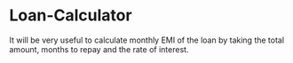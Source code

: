 # Loan-Calculator
It will be very useful to calculate monthly EMI of the loan by taking the total amount, months to repay and the rate of interest.

